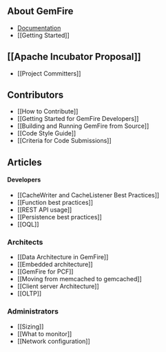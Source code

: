 ## About GemFire
* [Documentation](http://gemfire.docs.pivotal.io)
* [[Getting Started]]

## [[Apache Incubator Proposal]]
* [[Project Committers]]

## Contributors
* [[How to Contribute]]
* [[Getting Started for GemFire Developers]]
* [[Building and Running GemFire from Source]]
* [[Code Style Guide]]
* [[Criteria for Code Submissions]]

## Articles
#### Developers
* [[CacheWriter and CacheListener Best Practices]]
* [[Function best practices]]
* [[REST API usage]]
* [[Persistence best practices]]
* [[OQL]]

### Architects
* [[Data Architecture in GemFire]]
* [[Embedded architecture]]
* [[GemFire for PCF]]
* [[Moving from memcached to gemcached]]
* [[Client server Architecture]]
* [[OLTP]]

### Administrators
* [[Sizing]]
* [[What to monitor]]
* [[Network configuration]]


